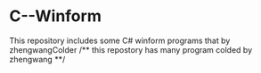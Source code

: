 C--Winform
==========

This repository includes some C# winform programs that by zhengwangColder
/**
this repostory has many program colded by zhengwang
**/
